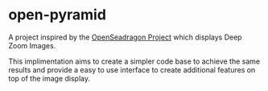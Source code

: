 # open-pyramid
A project inspired by the [OpenSeadragon Project](https://openseadragon.github.io/) which displays Deep Zoom Images.

This implimentation aims to create a simpler code base to achieve the same results and provide a easy to use interface to create additional features on top of the image display.
